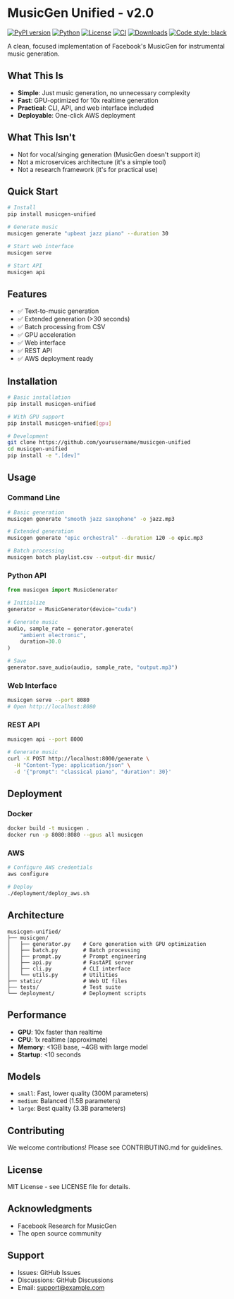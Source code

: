 # MusicGen Unified - v2.0

[![PyPI version](https://badge.fury.io/py/musicgen-unified.svg)](https://badge.fury.io/py/musicgen-unified)
[![Python](https://img.shields.io/pypi/pyversions/musicgen-unified.svg)](https://pypi.org/project/musicgen-unified/)
[![License](https://img.shields.io/pypi/l/musicgen-unified.svg)](https://github.com/Bright-L01/musicgen-unified/blob/main/LICENSE)
[![CI](https://github.com/Bright-L01/musicgen-unified/actions/workflows/ci.yml/badge.svg)](https://github.com/Bright-L01/musicgen-unified/actions/workflows/ci.yml)
[![Downloads](https://pepy.tech/badge/musicgen-unified)](https://pepy.tech/project/musicgen-unified)
[![Code style: black](https://img.shields.io/badge/code%20style-black-000000.svg)](https://github.com/psf/black)

A clean, focused implementation of Facebook's MusicGen for instrumental music generation.

## What This Is

- **Simple**: Just music generation, no unnecessary complexity
- **Fast**: GPU-optimized for 10x realtime generation
- **Practical**: CLI, API, and web interface included
- **Deployable**: One-click AWS deployment

## What This Isn't

- Not for vocal/singing generation (MusicGen doesn't support it)
- Not a microservices architecture (it's a simple tool)
- Not a research framework (it's for practical use)

## Quick Start

```bash
# Install
pip install musicgen-unified

# Generate music
musicgen generate "upbeat jazz piano" --duration 30

# Start web interface
musicgen serve

# Start API
musicgen api
```

## Features

- ✅ Text-to-music generation
- ✅ Extended generation (>30 seconds)
- ✅ Batch processing from CSV
- ✅ GPU acceleration
- ✅ Web interface
- ✅ REST API
- ✅ AWS deployment ready

## Installation

```bash
# Basic installation
pip install musicgen-unified

# With GPU support
pip install musicgen-unified[gpu]

# Development
git clone https://github.com/yourusername/musicgen-unified
cd musicgen-unified
pip install -e ".[dev]"
```

## Usage

### Command Line

```bash
# Basic generation
musicgen generate "smooth jazz saxophone" -o jazz.mp3

# Extended generation
musicgen generate "epic orchestral" --duration 120 -o epic.mp3

# Batch processing
musicgen batch playlist.csv --output-dir music/
```

### Python API

```python
from musicgen import MusicGenerator

# Initialize
generator = MusicGenerator(device="cuda")

# Generate music
audio, sample_rate = generator.generate(
    "ambient electronic",
    duration=30.0
)

# Save
generator.save_audio(audio, sample_rate, "output.mp3")
```

### Web Interface

```bash
musicgen serve --port 8080
# Open http://localhost:8080
```

### REST API

```bash
musicgen api --port 8000

# Generate music
curl -X POST http://localhost:8000/generate \
  -H "Content-Type: application/json" \
  -d '{"prompt": "classical piano", "duration": 30}'
```

## Deployment

### Docker

```bash
docker build -t musicgen .
docker run -p 8080:8080 --gpus all musicgen
```

### AWS

```bash
# Configure AWS credentials
aws configure

# Deploy
./deployment/deploy_aws.sh
```

## Architecture

```
musicgen-unified/
├── musicgen/
│   ├── generator.py    # Core generation with GPU optimization
│   ├── batch.py        # Batch processing
│   ├── prompt.py       # Prompt engineering
│   ├── api.py          # FastAPI server
│   ├── cli.py          # CLI interface
│   └── utils.py        # Utilities
├── static/             # Web UI files
├── tests/              # Test suite
└── deployment/         # Deployment scripts
```

## Performance

- **GPU**: 10x faster than realtime
- **CPU**: 1x realtime (approximate)
- **Memory**: <1GB base, ~4GB with large model
- **Startup**: <10 seconds

## Models

- `small`: Fast, lower quality (300M parameters)
- `medium`: Balanced (1.5B parameters)
- `large`: Best quality (3.3B parameters)

## Contributing

We welcome contributions! Please see CONTRIBUTING.md for guidelines.

## License

MIT License - see LICENSE file for details.

## Acknowledgments

- Facebook Research for MusicGen
- The open source community

## Support

- Issues: GitHub Issues
- Discussions: GitHub Discussions
- Email: support@example.com